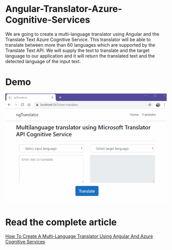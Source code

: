 # Angular-Translator-Azure-Cognitive-Services

We are going to create a multi-language translator using Angular and the Translate Text Azure Cognitive Service. This translator will be able to translate between more than 60 languages which are supported by the Translate Text API. We will supply the text to translate and the target language to our application and it will return the translated text and the detected language of the input text.

# Demo

![Alt Text](https://github.com/AnkitSharma-007/Angular-Translator-Azure-Cognitive-Services/blob/master/OutputScreenshot/AngularTranslator.gif)

# Read the complete article

[How To Create A Multi-Language Translator Using Angular And Azure Cognitive Services](https://medium.com/angular-in-depth/how-to-create-a-multi-language-translator-using-angular-and-azure-cognitive-services-5b0fcd9f592d)
